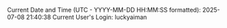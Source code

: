 Current Date and Time (UTC - YYYY-MM-DD HH:MM:SS formatted): 2025-07-08 21:40:38
Current User's Login: luckyaiman
